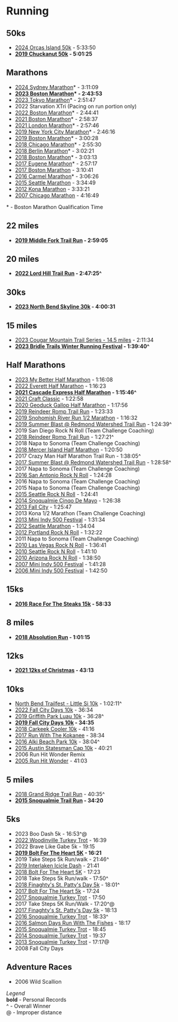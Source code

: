 # Running

## 50ks
- [2024 Orcas Island 50k](https://chronokeep.com/results/orcas-island-50k/2024/102) - 5:33:50
- **[2019 Chuckanut 50k](https://runsignup.com/Race/Results/71999/IndividualResult/CXMH?#U34620089) - 5:01:25**


## Marathons
- [2024 Sydney Marathon](https://www.multisportaustralia.com.au/races/sydney-marathon-2024/events/1/results/individuals/2735)\* - 3:11:09
- **[2023 Boston Marathon](https://results.baa.org/2023/?content=detail&fpid=search&pid=search&idp=9TGHS6FF182A26&lang=EN_CAP&event=R&event_main_group=runner&pidp=favorites&search%5Bstart_no%5D=1403&search_event=R)\* - 2:43:53**
- [2023 Tokyo Marathon](https://www.marathon.tokyo/2023/result/detail.php)\* - 2:51:47
- 2022 Starvation XTri (Pacing on run portion only)  
- [2022 Boston Marathon](https://boston.r.mikatiming.com/2022/?content=detail&fpid=search&pid=search&idp=9TGHS6FF16551B&lang=EN_CAP&event=R&event_main_group=runner&pidp=start&search%5Bname%5D=Johnson&search%5Bfirstname%5D=Bill&search_event=R)\* - 2:44:41
- [2021 Boston Marathon](https://boston.r.mikatiming.com/2021/?content=detail&fpid=search&pid=search&idp=9TGHS6FF14752D&lang=EN_CAP&event=R&event_main_group=runner&pidp=start&search%5Bname%5D=Johnson&search%5Bfirstname%5D=Bill&search_event=R)\* - 2:58:37
- [2021 London Marathon](https://results.london-marathon.co.uk/2021/?content=detail&fpid=search&pid=search&idp=T8C2O3HQ31D783&lang=EN_CAP&event=MAS&search%5Bname%5D=Johnson&search%5Bfirstname%5D=William&search_event=MAS)\* - 2:57:46
- [2019 New York City Marathon](https://results.nyrr.org/event/M2019/result/2161)\* - 2:46:16
- [2019 Boston Marathon](http://registration.baa.org/2019/cf/Public/iframe_ResultsSearch.cfm)\* - 3:00:28
- [2018 Chicago Marathon](http://results.chicagomarathon.com/2018/?content=detail&fpid=search&pid=search&idp=999999107FA30E000020EC25&lang=EN_CAP&event=MAR&lang=EN_CAP&search%5Bname%5D=Johnson&search%5Bfirstname%5D=Bill&search_event=MAR)\* - 2:55:30
- [2018 Berlin Marathon](http://results.scc-events.com/2018/?content=detail&fpid=search&pid=search&idp=99999905C9AF68000046FF69&lang=EN&event=MAL&search%5Bname%5D=Johnson&search%5Bfirstname%5D=Bill&search_event=MAL)\* - 3:02:21
- [2018 Boston Marathon](http://registration.baa.org/2018/cf/Public/iframe_ResultsSearch.cfm)\* - 3:03:13   
- [2017 Eugene Marathon](https://results.chronotrack.com/event/results/event/event-29675)\* - 2:57:17
- [2017 Boston Marathon](http://registration.baa.org/2017/cf/Public/iframe_ResultsSearch.cfm) - 3:10:41  
- [2016 Carmel Marathon](http://onlineraceresults.com/race/view_individual.php?make_printable=1&bib_num=1215&race_id=52721&type=result)\* - 3:06:26
- [2015 Seattle Marathon](https://results.chronotrack.com/event/results/event/event-18056) - 3:34:49
- [2012 Kona Marathon](http://konamarathon.com/wp-content/uploads/2014/04/2012_results.pdf) - 3:33:21
- [2007 Chicago Marathon](http://chicago-history.r.mikatiming.de/2015/?content=detail&fpid=search&pid=search&idp=0000170E9A9236000011F147&lang=EN_CAP&event=MAR_9999990E9A92360000000052&lang=EN_CAP&search%5Bname%5D=Johnson&search%5Bfirstname%5D=Bill&search_event=ALL_EVENT_GROUP_2007) - 4:16:49

\* - Boston Marathon Qualification Time

## 22 miles

- **[2019 Middle Fork Trail Run](https://www.webscorer.com/racedetails?raceid=194205&did=215967) - 2:59:05**

## 20 miles

- **[2022 Lord Hill Trail Run](https://runsignup.com/Race/Results/68860/IndividualResult/ZsCM?resultSetId=303482#U35992128) - 2:47:25^**  

## 30ks

- **[2023 North Bend Skyline 30k](https://live.atlaslivetiming.com/Race/Detail/3c520cac-9d66-4a61-8191-106cee0d77aa) - 4:00:31**

## 15 miles

- [2023 Cougar Mountain Trail Series - 14.5 miles](https://runsignup.com/Race/Results/65224/IndividualResult/sKdR?resultSetId=397820#U35992128) - 2:11:34
- **[2023 Bridle Trails Winter Running Festival](https://runsignup.com/Race/Results/138984/IndividualResult/bCKq?resultSetId=362458#U35992128) - 1:39:40^**
  

## Half Marathons
- [2023 My Better Half Marathon](https://runsignup.com/Race/Results/37523/IndividualResult/dDpt?resultSetId=366068#U35992128) - 1:16:08
- [2022 Everett Half Marathon](https://results.raceroster.com/en-US/results/detail/9n9xhhmq9we5zrc6) - 1:16:23
- **[2021 Cascade Express Half Marathon](https://runsignup.com/Race/Results/118945/IndividualResult/ZxYc?resultSetId=275138#U52758138) - 1:15:46^**
- [2021 Craft Classic](https://runsignup.com/Race/Results/57331/IndividualResult/KJBR?resultSetId=260239&embedId2=KoG1aefg#U35992128) - 1:22:58
- [2020 Geoduck Gallop Half Marathon](https://www.evergreen.edu/sites/default/files/Geoduck%20Gallop%20Half%20Marathon%20Results%202020.pdf) - 1:17:56  
- [2019 Reindeer Romp Trail Run](https://www.webscorer.com/racedetails?raceid=205021&did=228388) - 1:23:33  
- [2019 Snohomish River Run 1/2 Marathon](https://raceday.enmotive.com/#/events/2019-snohomish-river-run/registrants/5d9fa294-e3ac-49eb-95a3-0a105206f5f9) - 1:16:32
- [2019 Summer Blast @ Redmond Watershed Trail Run](https://www.webscorer.com/racedetails?raceid=191451&did=212619) - 1:24:39^ 
- 2019 San Diego Rock N Roll (Team Challenge Coaching)  
- [2018 Reindeer Romp Trail Run](https://www.webscorer.com/racedetails?raceid=163121&did=177490) - 1:27:21^  
- 2018 Napa to Sonoma (Team Challenge Coaching)
- [2018 Mercer Island Half Marathon](http://onlineraceresults.com/race/view_individual.php?make_printable=1&bib_num=943&race_id=63084&type=result) - 1:20:50 
- 2017 Crazy Man Half Marathon Trail Run - 1:38:05^
- [2017 Summer Blast @ Redmond Watershed Trail Run](https://www.webscorer.com/racedetails?raceid=109884&did=120993) - 1:28:58^
- 2017 Napa to Sonoma (Team Challenge Coaching)
- [2016 San Antonio Rock N Roll](https://www.runrocknroll.com/events/san-antonio/the-races/half-marathon/2016-results) - 1:24:28 
- 2016 Napa to Sonoma (Team Challenge Coaching)
- 2015 Napa to Sonoma (Team Challenge Coaching)
- [2015 Seattle Rock N Roll](http://running.competitor.com/rnrresults?eId=40&eiId=241&seId=&pId=277278) - 1:24:41
- [2014 Snoqualmie Cinqo De Mayo](http://onlineraceresults.com/race/view_individual.php?make_printable=1&bib_num=163&race_id=39084&type=result) - 1:26:38
- [2013 Fall City](http://onlineraceresults.com/race/view_individual.php?make_printable=1&bib_num=150&race_id=36441&type=result) - 1:25:47
- 2013 Kona 1/2 Marathon (Team Challenge Coaching)
- [2013 Mini Indy 500 Festival](http://onlineraceresults.com/race/view_individual.php?make_printable=1&bib_num=7953&race_id=31506&type=result) - 1:31:34
- [2012 Seattle Marathon](https://www.athlinks.com/Events/240957/Courses/337536/?search=Johnson) - 1:34:04 
- [2012 Portland Rock N Roll](http://running.competitor.com/rnrresults?eId=53&eiId=84&seId=&pId=8274) - 1:32:22
- 2011 Napa to Sonoma (Team Challenge Coaching)
- [2010 Las Vegas Rock N Roll](http://running.competitor.com/rnrresults?eId=27&eiId=33&seId=&pId=92110) - 1:36:41
- [2010 Seattle Rock N Roll](http://results.active.com/events/rock-n-roll-seattle-marathon-1-2-marathon/half-marathon-results-photos-video-and-finisher-certificate/william-johnson) - 1:41:10
- [2010 Arizona Rock N Roll](http://running.competitor.com/cgiresults?eId=44&eiId=66&seId=197&pId=257887) - 1:38:50
- [2007 Mini Indy 500 Festival](http://onlineraceresults.com/race/view_individual.php?make_printable=1&bib_num=19884&race_id=5241&type=result) - 1:41:28
- [2006 Mini Indy 500 Festival](http://onlineraceresults.com/race/view_individual.php?make_printable=1&bib_num=7613&race_id=3212&type=result) - 1:42:50

## 15ks

- **[2016 Race For The Steaks 15k](https://results.chronotrack.com/m/ctlive/#20034/result/48614/24549688) - 58:33**

## 8 miles

- **[2018 Absolution Run](https://www.webscorer.com/racedetails?raceid=165183&did=179714) - 1:01:15**

## 12ks

- **[2021 12ks of Christmas](https://results.raceroster.com/en-US/results/detail/mrk4avt2nzasmq3c) - 43:13**

## 10ks

- [North Bend Trailfest - Little Si 10k](https://ultrasignup.com/results_event.aspx?did=110384#id1302510) - 1:02:11^
- [2022 Fall City Days 10k](https://runsignup.com/Race/Results/72125/IndividualResult/GLtN?resultSetId=322208#U60287998) - 36:34
- [2019 Griffith Park Luau 10k](http://luau5krun.com/uploads/3/4/6/3/34639488/10k_overall_-_2019_luau.htm) - 36:28^
- **[2019 Fall City Days 10k](https://runsignup.com/Race/Results/72125/IndividualResult/CNFB?#U35992128) - 34:35**
- [2018 Carkeek Cooler 10k](https://www.webscorer.com/racedetails?raceid=159532&did=175056) - 41:16  
- [2017 Run With The Kokanee](https://www.webscorer.com/racedetails?raceid=117200&did=127895) - 38:34
- [2016 Alki Beach Park 10k](http://fitnessforvitality.com/alki-beach-park-race/) - 38:04^
- [2015 Austin Statesman Cap 10k](http://www.mychiptime.com/searchevent.php?id=9156&bib=15788) - 40:21
- 2006 Run Hit Wonder Remix
- [2005 Run Hit Wonder](http://results.active.com/events/nike-run-hit-wonder-5k-10k-chicago/10k/william-johnson) - 41:03

## 5 miles

- [2018 Grand Ridge Trail Run](https://www.webscorer.com/racedetails?raceid=161954&did=176231) - 40:35^
- **[2015 Snoqualmie Trail Run](http://nebula.wsimg.com/e8e70a91bdea644910159602ca2f5e01?AccessKeyId=C954475628F8748CE81F&disposition=0&alloworigin=1) - 34:20**

## 5ks

- 2023 Boo Dash 5k - 16:53^@
- [2022 Woodinville Turkey Trot](https://results.raceroster.com/en-US/results/detail/scmfb2z3jh3mhkjz) - 16:39
- 2022 Brave Like Gabe 5k - 19:15
- **[2019 Bolt For The Heart 5K](https://my.raceresult.com/142425/results?lang=en) - 16:21**
- 2019 Take Steps 5k Run/walk - 21:46^
- [2019 Interlaken Icicle Dash](https://www.webscorer.com/racedetails?raceid=168369&did=183548) - 21:41
- [2018 Bolt For The Heart 5K](https://my4.raceresult.com/113002/?lang=en#0_733A2E) - 17:23  
- 2018 Take Steps 5k Run/walk - 17:50^  
- [2018 Finaghty's St. Patty's Day 5k](https://runsignup.com/Race/Results/59292/IndividualResult/QJRQ?#U25685227) - 18:01^
- [2017 Bolt For The Heart 5k](https://131events.com/running-event-results/2017-bolt-for-the-heart-5k-results/#0_733A2E) - 17:24
- [2017 Snoqualmie Turkey Trot](https://runsignup.com/Race/Results/53804/IndividualResult/FNLQ?#U22316314) - 17:50
- 2017 Take Steps 5K Run/Walk - 17:20^@
- [2017 Finaghty's St. Patty's Day 5k](http://www.buduracing.com/race-results-inset.php?eid=1584) - 18:13
- [2016 Snoqualmie Turkey Trot](http://buduracing.racetecresults.com/MyResults.aspx?uid=16618-136-1-43565) - 18:33^
- [2016 Salmon Days Run With The Fishes](https://runsignup.com/Race/Results/30631/IndividualResult/XTFP?#U15887697) - 18:17
- [2015 Snoqualmie Turkey Trot](http://buduracing.racetecresults.com/cert.aspx?CId=16618&RId=79&EId=1&AId=23098&FB=1) - 18:45
- [2014 Snoqualmie Turkey Trot](http://onlineraceresults.com/race/view_individual.php?make_printable=1&bib_num=237&race_id=44874&type=result) - 19:37
- [2013 Snoqualmie Turkey Trot](http://onlineraceresults.com/race/view_individual.php?make_printable=1&bib_num=222&race_id=37158&type=result) - 17:17@
- 2008 Fall City Days

## Adventure Races

- 2006 Wild Scallion

*Legend*  
**bold** - Personal Records  
^ - Overall Winner  
@ - Improper distance  


